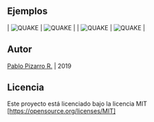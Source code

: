 ## Ejemplos

| ![QUAKE](https://ppizarror.com/resources/images/quake/quake1.png)  | ![QUAKE](https://ppizarror.com/resources/images/quake/quake2.png) |
| ![QUAKE](https://ppizarror.com/resources/images/quake/quake3.png)  | ![QUAKE](https://ppizarror.com/resources/images/quake/quake4.png) |

## Autor

[Pablo Pizarro R.](https://ppizarror.com) | 2019

## Licencia

Este proyecto está licenciado bajo la licencia MIT [https://opensource.org/licenses/MIT]